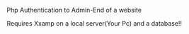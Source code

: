 
Php Authentication to Admin-End of a website

Requires Xxamp on a local server(Your Pc) and a database!!
